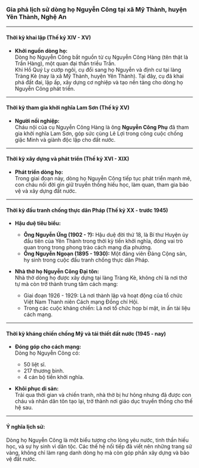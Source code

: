 ### Gia phả lịch sử dòng họ Nguyễn Công tại xã Mỹ Thành, huyện Yên Thành, Nghệ An

---

#### **Thời kỳ khai lập (Thế kỷ XIV - XV)**  
- **Khởi nguồn dòng họ:**  
  Dòng họ Nguyễn Công bắt nguồn từ cụ Nguyễn Công Hàng (tên thật là Trần Hàng), một quan đại thần triều Trần.  
  Khi Hồ Quý Ly cướp ngôi, cụ đổi sang họ Nguyễn và định cư tại làng Tràng Kè (nay là xã Mỹ Thành, huyện Yên Thành). Tại đây, cụ đã khai phá đất đai, lập ấp, xây dựng cơ nghiệp và tạo nền tảng cho dòng họ Nguyễn Công phát triển.

---

#### **Thời kỳ tham gia khởi nghĩa Lam Sơn (Thế kỷ XV)**  
- **Người nối nghiệp:**  
  Cháu nội của cụ Nguyễn Công Hàng là ông **Nguyễn Công Phụ** đã tham gia khởi nghĩa Lam Sơn, góp sức cùng Lê Lợi trong công cuộc chống giặc Minh và giành độc lập cho đất nước.  

---

#### **Thời kỳ xây dựng và phát triển (Thế kỷ XVI - XIX)**  
- **Phát triển dòng họ:**  
  Trong giai đoạn này, dòng họ Nguyễn Công tiếp tục phát triển mạnh mẽ, con cháu nối đời gìn giữ truyền thống hiếu học, làm quan, tham gia bảo vệ và xây dựng đất nước.  

---

#### **Thời kỳ đấu tranh chống thực dân Pháp (Thế kỷ XX - trước 1945)**  
- **Hậu duệ tiêu biểu:**  
  - **Ông Nguyễn Ứng (1902 - ?):** Hậu duệ đời thứ 18, là Bí thư Huyện ủy đầu tiên của Yên Thành trong thời kỳ tiền khởi nghĩa, đóng vai trò quan trọng trong phong trào cách mạng địa phương.  
  - **Ông Nguyễn Ngoạn (1895 - 1930):** Một đảng viên Đảng Cộng sản, hy sinh trong cuộc đấu tranh chống thực dân Pháp.  

- **Nhà thờ họ Nguyễn Công Đại tôn:**  
  Nhà thờ dòng họ được xây dựng tại làng Tràng Kè, không chỉ là nơi thờ tự mà còn trở thành trung tâm cách mạng:  
  - Giai đoạn 1926 - 1929: Là nơi thành lập và hoạt động của tổ chức Việt Nam Thanh niên Cách mạng Đồng chí Hội.  
  - Trong các cuộc kháng chiến: Là nơi tổ chức họp bí mật, in ấn tài liệu cách mạng.

---

#### **Thời kỳ kháng chiến chống Mỹ và tái thiết đất nước (1945 - nay)**  
- **Đóng góp cho cách mạng:**  
  Dòng họ Nguyễn Công có:  
  - 50 liệt sĩ.  
  - 217 thương binh.  
  - 4 cán bộ tiền khởi nghĩa.  

- **Khôi phục di sản:**  
  Trải qua thời gian và chiến tranh, nhà thờ bị hư hỏng nhưng đã được con cháu và nhân dân tôn tạo lại, trở thành nơi giáo dục truyền thống cho thế hệ sau.  

---

#### **Ý nghĩa lịch sử:**  
Dòng họ Nguyễn Công là một biểu tượng cho lòng yêu nước, tinh thần hiếu học, và sự hy sinh vì dân tộc. Các thế hệ nối tiếp đã viết nên những trang sử vàng, không chỉ làm rạng danh dòng họ mà còn góp phần xây dựng và bảo vệ đất nước.